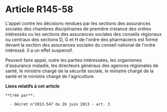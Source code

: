 # Article R145-58

L'appel contre les décisions rendues par les sections des assurances sociales des chambres disciplinaires de première
instance des ordres intéressés ou les sections des assurances sociales des conseils régionaux ou centraux des sections D, G
et H de l'ordre des pharmaciens est formé devant la section des assurances sociales du conseil national de l'ordre intéressé.
Il a un effet suspensif. 

Peuvent faire appel, outre les parties intéressées, les organismes d'assurance maladie, les directeurs généraux des agences
régionales de santé, le ministre chargé de la sécurité sociale, le ministre chargé de la santé et le ministre chargé de
l'agriculture.

**Liens relatifs à cet article**

	**Créé par**:

	  - Décret n°2013-547 du 26 juin 2013 - art. 3
